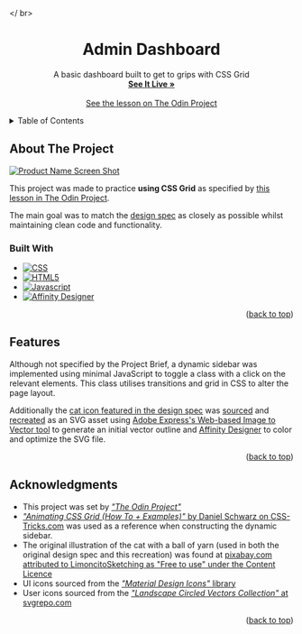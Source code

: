 <a name="readme-top"></a>
<!-- PROJECT LOGO -->
</ br>
<div align="center">


<h1 align="center">Admin Dashboard</h1>

  <p align="center">
    A basic dashboard built to get to grips with CSS Grid
    <br />
    <a href="https://larrys-code.github.io/Admin-Dashboard/"><strong>See It Live »</strong></a>
    <br />
    <br />
    <a href="https://www.theodinproject.com/lessons/node-path-intermediate-html-and-css-admin-dashboard">See the lesson on The Odin Project</a>
  </p>
</div>



<!-- TABLE OF CONTENTS -->
<details>
  <summary>Table of Contents</summary>
  <ol>
    <li>
      <a href="#about-the-project">About The Project</a>
      <ul>
        <li><a href="#built-with">Built With</a></li>
      </ul>
    </li>
    <li><a href="#features">Features</a></li>
    <li><a href="#optimizations">Optimizations</a></li>
    <li><a href="#acknowledgments">Acknowledgments</a></li>
  </ol>
</details>


<!-- ABOUT THE PROJECT -->
## About The Project

[![Product Name Screen Shot][product-screenshot]](https://larrys-code.github.io/Admin-Dashboard/)

This project was made to practice **using CSS Grid** as specified by [this lesson in The Odin Project](https://www.theodinproject.com/lessons/node-path-intermediate-html-and-css-admin-dashboard).  

The main goal was to match the [design spec](./Reference/dashboard-project.png) as closely as possible whilst maintaining clean code and functionality.

### Built With

* [![CSS][CSS-logo]][CSS-url]
* [![HTML5][HTML5-logo]][HTML5-url]
* [![Javascript][Javascript-logo]][Javascript-url]
* [![Affinity Designer][Affinity-Designer-logo]][Affinity-url]

<p align="right">(<a href="#readme-top">back to top</a>)</p>



<!-- FEATURES -->
## Features

Although not specified by the Project Brief, a dynamic sidebar was implemented using minimal JavaScript to toggle a class with a click on the relevant elements. This class utilises transitions and grid in CSS to alter the page layout.  

Additionally the [cat icon featured in the design spec](./Reference/dashboard-project.png) was [sourced]() and [recreated](./SVGs/cat-icon.svg) as an SVG asset using [Adobe Express's Web-based Image to Vector tool](https://www.adobe.com/express/feature/image/convert/svg) to generate an initial vector outline and [Affinity Designer][Affinity-url] to color and optimize the SVG file.

<p align="right">(<a href="#readme-top">back to top</a>)</p>

<!-- ACKNOWLEDGMENTS -->
## Acknowledgments

* This project was set by [*"The Odin Project"*](https://www.theodinproject.com/lessons/node-path-intermediate-html-and-css-admin-dashboard)
* [*"Animating CSS Grid (How To + Examples)"* by Daniel Schwarz on CSS-Tricks.com](https://css-tricks.com/animating-css-grid-how-to-examples/) was used as a reference when constructing the dynamic sidebar.
* The original illustration of the cat with a ball of yarn (used in both the original design spec and this recreation) was found at [pixabay.com attributed to LimoncitoSketching as "Free to use" under the Content Licence](https://pixabay.com/illustrations/cat-kitten-ball-pet-feline-4475583/)
* UI icons sourced from the [*"Material Design Icons"* library](https://pictogrammers.com/library/mdi/)
* User icons sourced from the [*"Landscape Circled Vectors Collection"* at svgrepo.com](https://www.svgrepo.com/collection/landscape-circled-vectors/)

<p align="right">(<a href="#readme-top">back to top</a>)</p>



<!-- MARKDOWN LINKS & IMAGES -->

[product-screenshot]: Images/Admin-Dash.gif

[Affinity-Designer-logo]: https://img.shields.io/badge/affinity_designer-1B72BE?style=for-the-badge&logo=affinitydesigner&logoColor=white
[Affinity-url]: https://affinity.serif.com/en-gb/designer/?gclid=CjwKCAjwo7iiBhAEEiwAsIxQEZ06Jca1I8wHZ7eUqNxj-TV4fnITQCowHyJq1BVP35zp_gh-rlgD_xoCLbQQAvD_BwE

[CSS-logo]: https://img.shields.io/badge/CSS%20-%231572B6.svg?style=for-the-badge&logo=css3&logoColor=white
[CSS-url]: https://www.w3.org/Style/CSS/#specs

[HTML5-logo]: https://img.shields.io/badge/HTML5%20-%23E34F26.svg?style=for-the-badge&logo=html5&logoColor=white
[HTML5-url]: https://html.spec.whatwg.org/

[Javascript-logo]: https://img.shields.io/static/v1?style=for-the-badge&message=JavaScript&color=222222&logo=JavaScript&logoColor=F7DF1E&label=
[Javascript-url]: https://www.ecma-international.org/publications-and-standards/standards/ecma-262/
